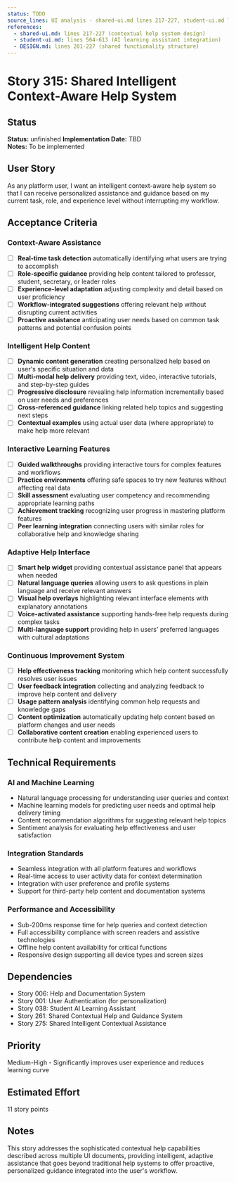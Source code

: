 ```yaml
---
status: TODO
source_lines: UI analysis - shared-ui.md lines 217-227, student-ui.md lines 564-613
references:
  - shared-ui.md: lines 217-227 (contextual help system design)
  - student-ui.md: lines 564-613 (AI learning assistant integration)
  - DESIGN.md: lines 201-227 (shared functionality structure)
---
```

# Story 315: Shared Intelligent Context-Aware Help System

## Status
**Status:** unfinished
**Implementation Date:** TBD  
**Notes:** To be implemented

## User Story
As any platform user, I want an intelligent context-aware help system so that I can receive personalized assistance and guidance based on my current task, role, and experience level without interrupting my workflow.

## Acceptance Criteria

### Context-Aware Assistance
- [ ] **Real-time task detection** automatically identifying what users are trying to accomplish
- [ ] **Role-specific guidance** providing help content tailored to professor, student, secretary, or leader roles
- [ ] **Experience-level adaptation** adjusting complexity and detail based on user proficiency
- [ ] **Workflow-integrated suggestions** offering relevant help without disrupting current activities
- [ ] **Proactive assistance** anticipating user needs based on common task patterns and potential confusion points

### Intelligent Help Content
- [ ] **Dynamic content generation** creating personalized help based on user's specific situation and data
- [ ] **Multi-modal help delivery** providing text, video, interactive tutorials, and step-by-step guides
- [ ] **Progressive disclosure** revealing help information incrementally based on user needs and preferences
- [ ] **Cross-referenced guidance** linking related help topics and suggesting next steps
- [ ] **Contextual examples** using actual user data (where appropriate) to make help more relevant

### Interactive Learning Features
- [ ] **Guided walkthroughs** providing interactive tours for complex features and workflows
- [ ] **Practice environments** offering safe spaces to try new features without affecting real data
- [ ] **Skill assessment** evaluating user competency and recommending appropriate learning paths
- [ ] **Achievement tracking** recognizing user progress in mastering platform features
- [ ] **Peer learning integration** connecting users with similar roles for collaborative help and knowledge sharing

### Adaptive Help Interface
- [ ] **Smart help widget** providing contextual assistance panel that appears when needed
- [ ] **Natural language queries** allowing users to ask questions in plain language and receive relevant answers
- [ ] **Visual help overlays** highlighting relevant interface elements with explanatory annotations
- [ ] **Voice-activated assistance** supporting hands-free help requests during complex tasks
- [ ] **Multi-language support** providing help in users' preferred languages with cultural adaptations

### Continuous Improvement System
- [ ] **Help effectiveness tracking** monitoring which help content successfully resolves user issues
- [ ] **User feedback integration** collecting and analyzing feedback to improve help content and delivery
- [ ] **Usage pattern analysis** identifying common help requests and knowledge gaps
- [ ] **Content optimization** automatically updating help content based on platform changes and user needs
- [ ] **Collaborative content creation** enabling experienced users to contribute help content and improvements

## Technical Requirements

### AI and Machine Learning
- Natural language processing for understanding user queries and context
- Machine learning models for predicting user needs and optimal help delivery timing
- Content recommendation algorithms for suggesting relevant help topics
- Sentiment analysis for evaluating help effectiveness and user satisfaction

### Integration Standards
- Seamless integration with all platform features and workflows
- Real-time access to user activity data for context determination
- Integration with user preference and profile systems
- Support for third-party help content and documentation systems

### Performance and Accessibility
- Sub-200ms response time for help queries and context detection
- Full accessibility compliance with screen readers and assistive technologies
- Offline help content availability for critical functions
- Responsive design supporting all device types and screen sizes

## Dependencies
- Story 006: Help and Documentation System
- Story 001: User Authentication (for personalization)
- Story 038: Student AI Learning Assistant
- Story 261: Shared Contextual Help and Guidance System
- Story 275: Shared Intelligent Contextual Assistance

## Priority
Medium-High - Significantly improves user experience and reduces learning curve

## Estimated Effort
11 story points

## Notes
This story addresses the sophisticated contextual help capabilities described across multiple UI documents, providing intelligent, adaptive assistance that goes beyond traditional help systems to offer proactive, personalized guidance integrated into the user's workflow.

